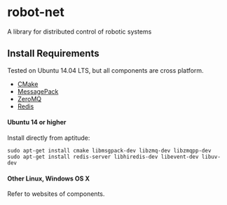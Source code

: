 robot-net
=========
A library for distributed control of robotic systems

## Install Requirements
Tested on Ubuntu 14.04 LTS, but all components are cross platform.

 * [CMake](http://www.cmake.org/)
 * [MessagePack](http://msgpack.org/)
 * [ZeroMQ](http://zeromq.org/)
 * [Redis]()

#### Ubuntu 14 or higher
Install directly from aptitude:

    sudo apt-get install cmake libmsgpack-dev libzmq-dev libzmqpp-dev
    sudo apt-get install redis-server libhiredis-dev libevent-dev libuv-dev

#### Other Linux, Windows OS X
Refer to websites of components.
